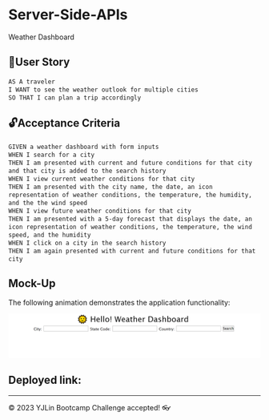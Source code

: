 # Server-Side-APIs
Weather Dashboard

## 🎯User Story

``````
AS A traveler
I WANT to see the weather outlook for multiple cities
SO THAT I can plan a trip accordingly
``````

## 🔓Acceptance Criteria

``````
GIVEN a weather dashboard with form inputs
WHEN I search for a city
THEN I am presented with current and future conditions for that city and that city is added to the search history
WHEN I view current weather conditions for that city
THEN I am presented with the city name, the date, an icon representation of weather conditions, the temperature, the humidity, and the the wind speed
WHEN I view future weather conditions for that city
THEN I am presented with a 5-day forecast that displays the date, an icon representation of weather conditions, the temperature, the wind speed, and the humidity
WHEN I click on a city in the search history
THEN I am again presented with current and future conditions for that city

``````
## Mock-Up


The following animation demonstrates the application functionality:

![weather dashboard version 1](./img/Weather%20dashboard%20_v1.png)

## Deployed link: 

---
© 2023 YJLin Bootcamp Challenge accepted! 👓

